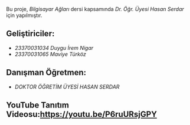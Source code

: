 Bu proje, *Bilgisayar Ağları* dersi kapsamında *Dr. Öğr. Üyesi Hasan Serdar* için yapılmıştır.
## Geliştiriciler:
- *23370031034 Duygu İrem Nigar*
- *23370031065 Maviye Türköz*

## Danışman Öğretmen:
- *DOKTOR ÖĞRETİM ÜYESİ HASAN SERDAR*

## YouTube Tanıtım Videosu:https://youtu.be/P6ruURsjGPY

